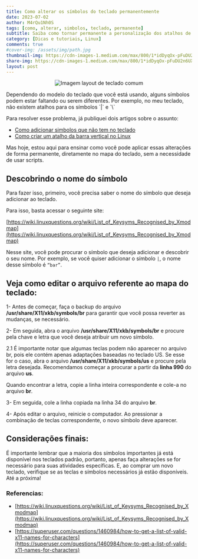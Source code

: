 ```yaml
---
title: Como alterar os símbolos do teclado permanentemente
date: 2023-07-02
author: M4rQu1Nh0S
tags: [como, alterar, simbolos, teclado, permanente]
subtitle: Saiba como tornar permanente a personalização dos atalhos de simbolos
category: [Dicas e tutoriais, Linux]
comments: true
#cover-img: /assets/img/path.jpg
thumbnail-img: https://cdn-images-1.medium.com/max/800/1*idDyqOx-pFuDU2n6UX3-WA.jpeg
share-img: https://cdn-images-1.medium.com/max/800/1*idDyqOx-pFuDU2n6UX3-WA.jpeg
layout: post
---
```


<p align='center'><img alt='Imagem layout de teclado comum' src="https://cdn-images-1.medium.com/max/800/1*idDyqOx-pFuDU2n6UX3-WA.jpeg"/></p>
Dependendo do modelo do teclado que você está usando, alguns símbolos podem estar faltando ou serem diferentes. Por exemplo, no meu teclado, não existem atalhos para os símbolos `|` e `\`

Para resolver esse problema, já publiquei dois artigos sobre o assunto:

- [Como adicionar simbolos que não tem no teclado](https://marcosfs93.blogspot.com/2023/03/como-alterar-os-simbolos-do-teclado.html)
- [Como criar um atalho da barra vertical no Linux](https://marcosfs93.blogspot.com/2023/03/como-criar-um-atalho-da-barra-vertical.html)

Mas hoje, estou aqui para ensinar como você pode aplicar essas alterações de forma permanente, diretamente no mapa do teclado, sem a necessidade de usar scripts.

## Descobrindo o nome do símbolo
Para fazer isso, primeiro, você precisa saber o nome do símbolo que deseja adicionar ao teclado.

Para isso, basta acessar o seguinte site:

[https://wiki.linuxquestions.org/wiki/List_of_Keysyms_Recognised_by_Xmodmap](https://wiki.linuxquestions.org/wiki/List_of_Keysyms_Recognised_by_Xmodmap)

Nesse site, você pode procurar o símbolo que deseja adicionar e descobrir o seu nome. Por exemplo, se você quiser adicionar o símbolo `|`, o nome desse símbolo é `“bar”`.

## Veja como editar o arquivo referente ao mapa do teclado:
1- Antes de começar, faça o backup do arquivo **/usr/share/X11/xkb/symbols/br** para garantir que você possa reverter as mudanças, se necessário.

2- Em seguida, abra o arquivo **/usr/share/X11/xkb/symbols/br** e procure pela chave e letra que você deseja atribuir um novo símbolo.

2.1 É importante notar que algumas teclas podem não aparecer no arquivo br, pois ele contém apenas adaptações baseadas no teclado US. Se esse for o caso, abra o arquivo **/usr/share/X11/xkb/symbols/us** e procure pela letra desejada. Recomendamos começar a procurar a partir da **linha 990** do arquivo **us**.

Quando encontrar a letra, copie a linha inteira correspondente e cole-a no arquivo **br**.

3- Em seguida, cole a linha copiada na linha 34 do arquivo **br**.

4- Após editar o arquivo, reinicie o computador. Ao pressionar a combinação de teclas correspondente, o novo símbolo deve aparecer.

## Considerações finais:
É importante lembrar que a maioria dos símbolos importantes já está disponível nos teclados padrão, portanto, apenas faça alterações se for necessário para suas atividades específicas. E, ao comprar um novo teclado, verifique se as teclas e símbolos necessários já estão disponíveis. Até a próxima!

### Referencias:
- [https://wiki.linuxquestions.org/wiki/List_of_Keysyms_Recognised_by_Xmodmap](https://wiki.linuxquestions.org/wiki/List_of_Keysyms_Recognised_by_Xmodmap)
- [https://superuser.com/questions/1460984/how-to-get-a-list-of-valid-x11-names-for-characters](https://superuser.com/questions/1460984/how-to-get-a-list-of-valid-x11-names-for-characters)

